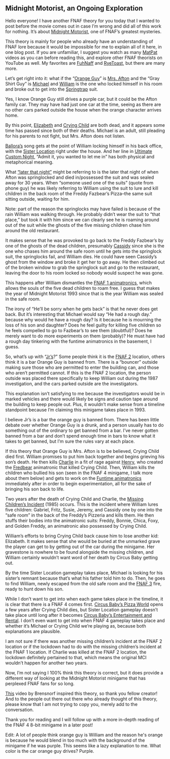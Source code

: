 ## Midnight Motorist, an Ongoing Exploration

Hello everyone! I have another FNAF theory for you today that I wanted to post before the movie comes out in case I’m wrong and did all of this work for nothing. It’s about [Midnight Motorist](https://freddy-fazbears-pizza.fandom.com/wiki/Midnight_Motorist), one of FNAF’s greatest mysteries.

This theory is mainly for people who already have an understanding of FNAF lore because it would be impossible for me to explain all of it here, in one blog post. If you are unfamiliar, I suggest you watch as many [MatPat](https://www.youtube.com/@GameTheory) videos as you can before reading this, and explore other FNAF theorists on YouTube as well. My favorites are [FuhNaff](https://www.youtube.com/@FuhNaff) and [RyeToast](https://www.youtube.com/@RyeToast), but there are many more.

Let’s get right into it: what if the “[Orange Guy](https://villains.fandom.com/wiki/Orange_Guy)” is [Mrs. Afton](https://fnaf-the.fandom.com/wiki/Blog:Mrs._Afton) and the “Gray Shirt Guy” is [Michael](https://freddy-fazbears-pizza.fandom.com/wiki/Michael_Afton) and [William](https://freddy-fazbears-pizza.fandom.com/wiki/William_Afton) is the one who locked himself in his room and broke out to get into the [Springtrap](https://triple-a-fazbear.fandom.com/wiki/Springtrap) suit.

Yes, I know Orange Guy still drives a purple car, but it could be the Afton family car. They may have had just one car at the time, seeing as there are no other cars parked outside the house when the orange character arrives home.

By this point, [Elizabeth](https://freddy-fazbears-pizza.fandom.com/wiki/Elizabeth_Afton) and [Crying Child](https://freddy-fazbears-pizza.fandom.com/wiki/Crying_Child) are both dead, and it appears some time has passed since both of their deaths. Michael is an adult, still pleading for his parents to not fight, but Mrs. Afton does not listen. 

[Ballora’s](https://freddy-fazbears-pizza.fandom.com/wiki/Ballora) song gets at the point of William locking himself in his back office, with the [Sister Location](https://en.wikipedia.org/wiki/Five_Nights_at_Freddy%27s:_Sister_Location) right under the house. And her line in [Ultimate Custom Night,](https://freddy-fazbears-pizza.fandom.com/wiki/Ultimate_Custom_Night) “Admit it, you wanted to let me in” has both physical and metaphorical meaning.

What [“later that night”](https://www.reddit.com/r/fivenightsatfreddys/comments/gja3rs/where_did_later_that_night_come_from/) might be referring to is the later that night of when Afton was springlocked and died in/possessed the suit and was sealed away for 30 years. When “someone used one of the suits” (quote from phone guy) he was likely referring to William using the suit to lure and kill children in the back room of the Freddy Fazbear’s Pizza–the same suit sitting outside, waiting for him.

Note: part of the reason the springlocks may have failed is because of the rain William was walking through. He probably didn’t wear the suit to “that place,” but took it with him since we can clearly see he is roaming around out of the suit while the ghosts of the five missing children chase him around the old restaurant.

It makes sense that he was provoked to go back to the Freddy Fazbear’s by one of the ghosts of the dead children, presumably [Cassidy](https://fnafinsider.com/characters/cassidy-fnaf-guide/) since she is the one who chases him around the safe room until he gets into the springlock suit, the springlocks fail, and William dies. He could have seen Cassidy’s ghost from the window and broke it get her to go away. He then climbed out of the broken window to grab the springlock suit and go to the restaurant, leaving the door to his room locked so nobody would suspect he was gone.

This happens after William dismantles the [FNAF 1 animatronics](https://freddy-fazbears-pizza.fandom.com/wiki/Classic_Animatronics), which allows the souls of the five dead children to roam free. I guess that makes the year of Midnight Motorist 1993 since that is the year William was sealed in the safe room. 

The irony of “He’ll be sorry when he gets back” is that he never does get back. But it’s interesting that Michael would say “He had a rough day.” because why would he have a rough day? Is it because he is mourning the loss of his son and daughter? Does he feel guilty for killing five children so he feels compelled to go to Fazbear’s to see them (doubtful)? Does he merely want to do more experiments on them (probably)? He must have had a rough day tinkering with the funtime animatronics in the basement, I guess.

So, what’s up with “[Jr’s](https://www.reddit.com/r/fnaftheories/comments/169v71p/what_is_the_jrs_building_in_midnight_motorist/)?” Some people think it is the [FNAF 2](https://en.wikipedia.org/wiki/Five_Nights_at_Freddy%27s_2) location, others think it is a bar Orange Guy is banned from. There is a “bouncer” outside making sure those who are permitted to enter the building can, and those who aren’t permitted cannot. If this is the FNAF 2 location, the person outside was placed there specifically to keep William out during the 1987 investigation, and the cars parked outside are the investigators. 

This explanation isn’t satisfying to me because the investigators would be in marked vehicles and there would likely be signs and caution tape around the building to keep people out. Plus, it wouldn’t make sense from a timeline standpoint because I’m claiming this minigame takes place in 1993.

I believe Jr’s is a bar the orange guy is banned from. There has been little debate over whether Orange Guy is a drunk, and a person usually has to do something out of the ordinary to get banned from a bar. I’ve never gotten banned from a bar and don’t spend enough time in bars to know what it takes to get banned, but I’m sure the rules vary at each place.

If this theory that Orange Guy is Mrs. Afton is to be believed, Crying Child died first. William promises to put him back together and begins grieving his son’s death. He then kills [Charlie](https://freddy-fazbears-pizza.fandom.com/wiki/Charlotte_Emily) in a fit of rage against [Henry](https://freddy-fazbears-pizza.fandom.com/wiki/Henry_Emily), who created the [Fredbear](https://freddy-fazbears-pizza.fandom.com/wiki/Fredbear) animatronic that killed Crying Child. Then, William kills the children who bullied his son (seen in the FNAF 4 minigame, I talk more about them below) and gets to work on the [Funtime animatronics](https://freddy-fazbears-pizza.fandom.com/wiki/Funtime_Animatronics) immediately after in order to begin experimentation, all for the sake of bringing his son back to life.

Two years after the death of Crying Child and Charlie, the [Missing Children’s Incident](https://freddy-fazbears-pizza.fandom.com/wiki/The_Missing_Children_Incident) (1985) occurs. This is the incident where William lures five children: Gabriel, Fritz, Susie, Jeremy, and Cassidy one by one into the “safe room” in the back of the Freddy’s Pizzeria and kills them. He then stuffs their bodies into the animatronic suits: Freddy, Bonnie, Chica, Foxy, and Golden Freddy, an animatronic also possessed by Crying Child.

William’s efforts to bring Crying Child back cause him to lose another kid: Elizabeth. It makes sense that she would be buried at the unmarked grave the player can get to by getting out of the car during the minigame. Her gravestone is nowhere to be found alongside the missing children, and William certainly wouldn’t want word of her death by Circus Baby getting out.

By the time Sister Location gameplay takes place, Michael is looking for his sister’s remnant because that’s what his father told him to do. Then, he goes to find William, newly escaped from the old safe room and the [FNAF 3](https://en.wikipedia.org/wiki/Five_Nights_at_Freddy%27s_3) fire, ready to hunt down his son.

While I don’t want to get into when each game takes place in the timeline, it is clear that there is a FNAF 4 comes first. [Circus Baby’s Pizza World](https://freddy-fazbears-pizza.fandom.com/wiki/Circus_Baby's_Pizza_World) opens a few years after Crying Child dies, but Sister Location gameplay doesn’t take place until long after it becomes [Circus Baby’s Entertainment and Rental](https://freddy-fazbears-pizza.fandom.com/wiki/Circus_Baby%27s_Entertainment_and_Rental). I don’t even want to get into when FNAF 4 gameplay takes place and whether it’s Michael or Crying Child we’re playing as, because both explanations are plausible.

I am not sure if there was another missing children’s incident at the FNAF 2 location or if the lockdown had to do with the missing children’s incident at the FNAF 1 location. If Charlie was killed at the FNAF 2 location, the lockdown definitely pertained to that, which means the original MCI wouldn’t happen for another two years. 

Now, I’m not saying I 100% think this theory is correct, but it does provide a different way of looking at the Midnight Motorist minigame that has perplexed FNAF fans for so long.

[This](https://www.youtube.com/watch?v=r5nfaz6ZZKA&list=WL&index=44) video by Brensnorf inspired this theory, so thank you fellow creator! And to the people out there out there who already thought of this theory, please know that I am not trying to copy you, merely add to the conversation.

Thank you for reading and I will follow up with a more in-depth reading of the FNAF 4 8-bit minigame in a later post!

Edit: A lot of people think orange guy is William and the reason he's orange is because he would blend in too much with the background of the minigame if he was purple. This seems like a lazy explanation to me. What color is the car orange guy drives? Purple.
